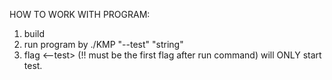 HOW TO WORK WITH PROGRAM:
1) build
2) run program by ./KMP "--test" "string"
3) flag <--test> (!! must be the first flag after run command) will ONLY start test.
